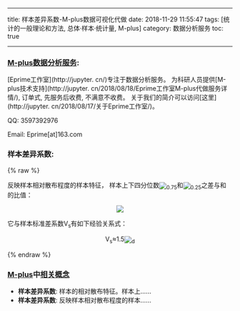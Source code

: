 
---
title: 样本差异系数-M-plus数据可视化代做
date: 2018-11-29 11:55:47
tags: [统计的一般理论和方法, 总体·样本·统计量, M-plus]
category: 数据分析服务
toc: true

---



<span></span>
<!-- more -->

### [M-plus](/tags/M-plus/)[数据分析服务](/categories/数据分析服务/):
[Eprime工作室](http://jupyter. cn/)专注于数据分析服务。
为科研人员提供[M-plus技术支持](http://jupyter. cn/2018/08/18/Eprime工作室M-plus代做服务详情/), 订单式, 先服务后收费, 不满意不收费。
关于我们的简介可以访问[这里](http://jupyter. cn/2018/08/17/关于Eprime工作室/)。

QQ: 3597392976

Email: Eprime[at]163.com



### 样本差异系数:

{% raw %}
<div class="p1">反映样本相对散布程度的样本特征， 样本上下四分位数<img align="absmiddle" src="/CRFDPIC/R200806043/R200806043.0125.6.11.bmp"><sub>0.75</sub>和<img align="absmiddle" src="/CRFDPIC/R200806043/R200806043.0125.6.22.bmp"><sub>0.25</sub>之差与和的比值：<p align="center"><img align="absmiddle" src="/CRFDPIC/R200806043/R200806043.0125.1%5B18524510e057%5D.gif"></p>它与样本标准差系数V<sub>s</sub>有如下经验关系式：<p align="center">V<sub>s</sub>≈1.5<img align="absmiddle" src="/CRFDPIC/R200806043/R200806043.0125.8.11.bmp"><sub>d</sub></p></div>
{% endraw %}



### [M-plus](/tags/M-plus/)中[相关概念](/categories/数据分析服务)

- **样本差异系数**: 样本的相对散布特征。样本上......
- **样本差异系数**: 反映样本相对散布程度的样本......





